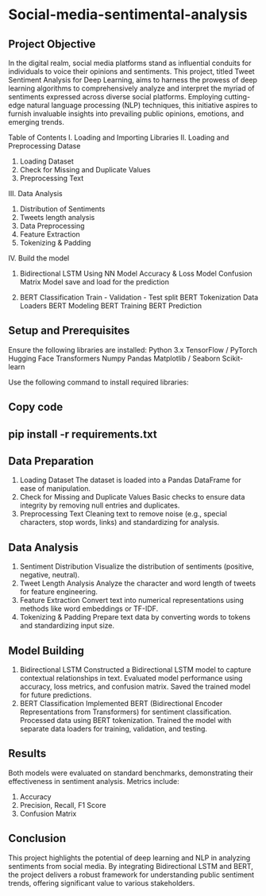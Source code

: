 # Social-media-sentimental-analysis
## Project Objective
In the digital realm, social media platforms stand as influential conduits for individuals to voice their opinions and sentiments. This project, titled Tweet Sentiment Analysis for Deep Learning, aims to harness the prowess of deep learning algorithms to comprehensively analyze and interpret the myriad of sentiments expressed across diverse social platforms. Employing cutting-edge natural language processing (NLP) techniques, this initiative aspires to furnish invaluable insights into prevailing public opinions, emotions, and emerging trends.

Table of Contents
I. Loading and Importing Libraries
II. Loading and Preprocessing Datase
1. Loading Dataset
2. Check for Missing and Duplicate Values
3.  Preprocessing Text

III. Data Analysis
1. Distribution of Sentiments
2. Tweets length analysis
3. Data Preprocessing
4. Feature Extraction
5. Tokenizing & Padding
   
IV. Build the model
1. Bidirectional LSTM Using NN
Model Accuracy & Loss
Model Confusion Matrix
Model save and load for the prediction

3. BERT Classification
Train - Validation - Test split
BERT Tokenization
Data Loaders
BERT Modeling
BERT Training
BERT Prediction

## Setup and Prerequisites
Ensure the following libraries are installed:
Python 3.x
TensorFlow / PyTorch
Hugging Face Transformers
Numpy
Pandas
Matplotlib / Seaborn
Scikit-learn

Use the following command to install required libraries:
## Copy code
## pip install -r requirements.txt  

## Data Preparation
1. Loading Dataset
The dataset is loaded into a Pandas DataFrame for ease of manipulation.
2. Check for Missing and Duplicate Values
Basic checks to ensure data integrity by removing null entries and duplicates.
3. Preprocessing Text
Cleaning text to remove noise (e.g., special characters, stop words, links) and standardizing for analysis.

## Data Analysis
1. Sentiment Distribution
Visualize the distribution of sentiments (positive, negative, neutral).
2. Tweet Length Analysis
Analyze the character and word length of tweets for feature engineering.
3. Feature Extraction
Convert text into numerical representations using methods like word embeddings or TF-IDF.
4. Tokenizing & Padding
Prepare text data by converting words to tokens and standardizing input size.

## Model Building
1. Bidirectional LSTM
Constructed a Bidirectional LSTM model to capture contextual relationships in text.
Evaluated model performance using accuracy, loss metrics, and confusion matrix.
Saved the trained model for future predictions.
2. BERT Classification
Implemented BERT (Bidirectional Encoder Representations from Transformers) for sentiment classification.
Processed data using BERT tokenization.
Trained the model with separate data loaders for training, validation, and testing.

## Results
Both models were evaluated on standard benchmarks, demonstrating their effectiveness in sentiment analysis. Metrics include:
1. Accuracy
2. Precision, Recall, F1 Score
3. Confusion Matrix

## Conclusion
This project highlights the potential of deep learning and NLP in analyzing sentiments from social media. By integrating Bidirectional LSTM and BERT, the project delivers a robust framework for understanding public sentiment trends, offering significant value to various stakeholders.

